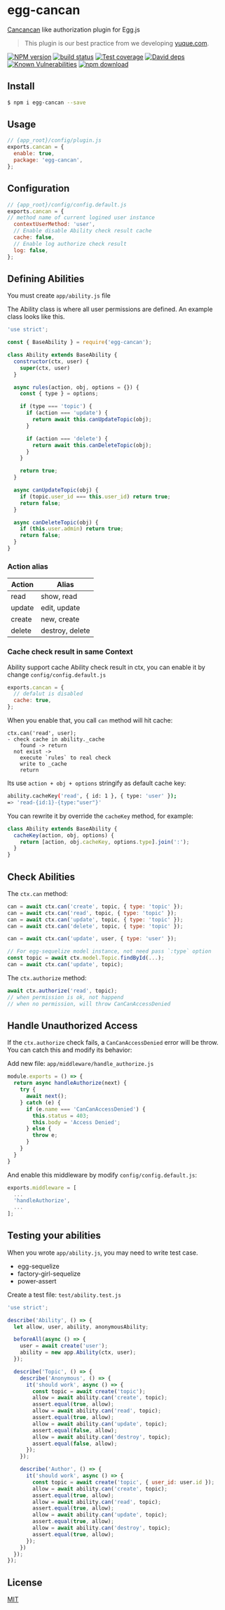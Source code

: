 # egg-cancan

[Cancancan](https://github.com/CanCanCommunity/cancancan) like authorization plugin for Egg.js

> This plugin is our best practice from we developing [yuque.com](https://yuque.com).

[![NPM version][npm-image]][npm-url]
[![build status][travis-image]][travis-url]
[![Test coverage][codecov-image]][codecov-url]
[![David deps][david-image]][david-url]
[![Known Vulnerabilities][snyk-image]][snyk-url]
[![npm download][download-image]][download-url]

[npm-image]: https://img.shields.io/npm/v/egg-cancan.svg
[npm-url]: https://npmjs.org/package/egg-cancan
[travis-image]: https://img.shields.io/travis/eggjs/egg-cancan.svg
[travis-url]: https://travis-ci.org/eggjs/egg-cancan
[codecov-image]: https://img.shields.io/codecov/c/github/eggjs/egg-cancan.svg
[codecov-url]: https://codecov.io/github/eggjs/egg-cancan?branch=master
[david-image]: https://img.shields.io/david/eggjs/egg-cancan.svg
[david-url]: https://david-dm.org/eggjs/egg-cancan
[snyk-image]: https://snyk.io/test/npm/egg-cancan/badge.svg
[snyk-url]: https://snyk.io/test/npm/egg-cancan
[download-image]: https://img.shields.io/npm/dm/egg-cancan.svg
[download-url]: https://npmjs.org/package/egg-cancan

<!--
Description here.
-->

## Install

```bash
$ npm i egg-cancan --save
```

## Usage

```js
// {app_root}/config/plugin.js
exports.cancan = {
  enable: true,
  package: 'egg-cancan',
};
```

## Configuration

```js
// {app_root}/config/config.default.js
exports.cancan = {
// method name of current logined user instance
  contextUserMethod: 'user',
  // Enable disable Ability check result cache
  cache: false,
  // Enable log authorize check result
  log: false,
};
```

## Defining Abilities

You must create `app/ability.js` file

The Ability class is where all user permissions are defined. An example class looks like this.

```js
'use strict';

const { BaseAbility } = require('egg-cancan');

class Ability extends BaseAbility {
  constructor(ctx, user) {
    super(ctx, user)
  }

  async rules(action, obj, options = {}) {
    const { type } = options;

    if (type === 'topic') {
      if (action === 'update') {
        return await this.canUpdateTopic(obj);
      }

      if (action === 'delete') {
        return await this.canDeleteTopic(obj);
      }
    }

    return true;
  }

  async canUpdateTopic(obj) {
    if (topic.user_id === this.user_id) return true;
    return false;
  }

  async canDeleteTopic(obj) {
    if (this.user.admin) return true;
    return false;
  }
}
```

### Action alias

| Action | Alias |
| ------ | ----- |
| read   | show, read |
| update | edit, update |
| create | new, create |
| delete | destroy, delete |

### Cache check result in same Context

Ability support cache Ability check result in ctx, you can enable it by change `config/config.default.js`

```js
exports.cancan = {
  // defalut is disabled
  cache: true,
};
```

When you enable that, you call `can` method will hit cache:

```
ctx.can('read', user);
- check cache in ability._cache
    found -> return
  not exist ->
    execute `rules` to real check
    write to _cache
    return
```

Its use `action + obj + options` stringify as default cache key:

```bash
ability.cacheKey('read', { id: 1 }, { type: 'user' });
=> 'read-{id:1}-{type:"user"}'
```

You can rewrite it by override the `cacheKey` method, for example:

```js
class Ability extends BaseAbility {
  cacheKey(action, obj, options) {
    return [action, obj.cacheKey, options.type].join(':');
  }
}
```

## Check Abilities

The `ctx.can` method:

```js
can = await ctx.can('create', topic, { type: 'topic' });
can = await ctx.can('read', topic, { type: 'topic' });
can = await ctx.can('update', topic, { type: 'topic' });
can = await ctx.can('delete', topic, { type: 'topic' });

can = await ctx.can('update', user, { type: 'user' });

// For egg-sequelize model instance, not need pass `:type` option
const topic = await ctx.model.Topic.findById(...);
can = await ctx.can('update', topic);
```

The `ctx.authorize` method:

```js
await ctx.authorize('read', topic);
// when permission is ok, not happend
// when no permission, will throw CanCanAccessDenied
```

## Handle Unauthorized Access

If the `ctx.authorize` check fails, a `CanCanAccessDenied` error will be throw. You can catch this and modify its behavior:

Add new file: `app/middleware/handle_authorize.js`

```js
module.exports = () => {
  return async handleAuthorize(next) {
    try {
      await next();
    } catch (e) {
      if (e.name === 'CanCanAccessDenied') {
        this.status = 403;
        this.body = 'Access Denied';
      } else {
        throw e;
      }
    }
  }
}
```

And enable this middleware by modify `config/config.default.js`:

```js
exports.middleware = [
  ...
  'handleAuthorize',
  ...
];
```

## Testing your abilities

When you wrote `app/ability.js`, you may need to write test case.

- egg-sequelize
- factory-girl-sequelize
- power-assert

Create a test file: `test/ability.test.js`

```js
'use strict';

describe('Ability', () => {
  let allow, user, ability, anonymousAbility;

  beforeAll(async () => {
    user = await create('user');
    ability = new app.Ability(ctx, user);
  });

  describe('Topic', () => {
    describe('Anonymous', () => {
      it('should work', async () => {
        const topic = await create('topic');
        allow = await ability.can('create', topic);
        assert.equal(true, allow);
        allow = await ability.can('read', topic);
        assert.equal(true, allow);
        allow = await ability.can('update', topic);
        assert.equal(false, allow);
        allow = await ability.can('destroy', topic);
        assert.equal(false, allow);
      });
    });

    describe('Author', () => {
      it('should work', async () => {
        const topic = await create('topic', { user_id: user.id });
        allow = await ability.can('create', topic);
        assert.equal(true, allow);
        allow = await ability.can('read', topic);
        assert.equal(true, allow);
        allow = await ability.can('update', topic);
        assert.equal(true, allow);
        allow = await ability.can('destroy', topic);
        assert.equal(true, allow);
      });
    })
  });
});
```

## License

[MIT](LICENSE)
